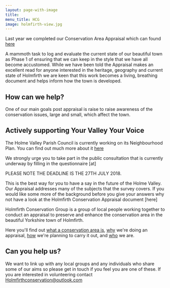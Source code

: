 ```yaml
---
layout: page-with-image
title: 
menu_title: HCG
image: holmfirth-view.jpg
---
```


Last year we completed our Conservation Area Appraisal which can found [here](/)

A mammoth task to log and evaluate the current state of our beautiful town as Phase 1 of ensuring that we can keep in the style that we have all become accustomed.
While we have been told the Appraisal makes an excellent read for anyone interested in the heritage, geography and current state of Holmfirth we are keen that this work becomes a living, breathing document and helps inform how the town is developed. 

## How can we help?
One of our main goals post appraisal is raise to raise awareness of the conservation issues, large and small, which affect the town.




## Actively supporting Your Valley Your Voice
The Holme Valley Parish Council is currently working on its Neighbourhood Plan.  You can find out much more about it [here]( https://www.holmevalleyparishcouncil.gov.uk/np/)

We strongly urge you to take part in the public consultation that is currently underway by filling in the questionnaire [at]

PLEASE NOTE THE DEADLINE IS THE 27TH JULY 2018.  

This is the best way for you to have a say in the future of the Holme Valley.  Our Appraisal addresses many of the subjects that the survey covers.  If you would like some more of the background before you give your answers why not have a look at the Holmfirth Conservation Appraisal document [here]

Holmfirth Conservation Group is a group of local people working together to conduct an appraisal to preserve and enhance the
conservation area in the beautiful Yorkshire town of Holmfirth.

Here you'll find out [what a conservation area is](/what-is-holmfirth-conservation-area/), [why](/why-are-we-doing-this) we're doing an appraisal, [how](how) we're planning to carry it out, and [who](/who-are-the-holmfirth-conservation-group/) we are.

## Can you help us?
We want to link up with any local groups and any individuals who share some of our aims so please get in touch if you feel you are one of these.
If you are interested in volunteering contact Holmfirthconservation@outlook.com

